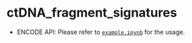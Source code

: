 # ctDNA_fragment_signatures
- ENCODE API:
  Please refer to [```example.ipynb```](https://github.com/sangmi9618/ctDNA_fragment_signatures/blob/encode_api/example.ipynb) for the usage.
